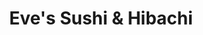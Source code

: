 ---
layout: place
title: "Eve's Sushi & Hibachi"
permalink: /michigan/woodhaven/eve-s-sushi-hibachi.html
stateAbbr: MI
stateName: Michigan
cityName: Woodhaven
seo:
  name: "Eve's Sushi & Hibachi"
  type: Restaurant
  links: https://www.evessushi.com/
description: "Eve's Sushi & Hibachi serves delicious sushi in Woodhaven, Michigan. Try fresh Japanese dishes for a great dining experience. Available for takeout, delivery, lunch, and dinner."
place_id: ChIJnTuNboQ5O4gRHr9g87OVRTU
photos:
  - name: >-
      places/ChIJnTuNboQ5O4gRHr9g87OVRTU/photos/AeeoHcKwEwcZCuLmo7o65K7-BqDSXyGIAZMoeA-252u8YTuyqurAayCgBNFksCez2i0FLwCVojbSPjxoJosKvsfpSAVjVtnhI0cYtgikdj13FUQO0Jk9459Rp6xs5iaNTewLdJqN3S8ueCCf5L01kgxxHAgT79e07sVVQ6f25JkzSjhrcGiOsdbxHgXf_VwiLov4-vsDKj7O3LqvSs1aP5gNa_VEMU17qMIq7h-uQVvIEQVNsutDAz0hkB1Hmo0xcqLEV8B0ELucTOKbiuTq4s_QZjm7mddBejUQSE4rWZcIv6bL7w
    widthPx: 2268
    heightPx: 4032
    authorAttributions:
      - displayName: Eve's Sushi & Hibachi
        uri: https://maps.google.com/maps/contrib/112874225478042009228
        photoUri: >-
          https://lh3.googleusercontent.com/a-/ALV-UjX3Q7kFE1If2FqaECWFLfl-3I6d-kPKgILbWqzlgOvUENYel8Q=s100-p-k-no-mo
    flagContentUri: >-
      https://www.google.com/local/imagery/report/?cb_client=maps_api_places.places_api&image_key=!1e10!2sAF1QipMT1uckcccQvdGpqLFLQ_umWcwVd42hjhpnrW0D&hl=en-US
    googleMapsUri: >-
      https://www.google.com/maps/place//data=!3m4!1e2!3m2!1sAF1QipMT1uckcccQvdGpqLFLQ_umWcwVd42hjhpnrW0D!2e10!4m2!3m1!1s0x883b39846e8d3b9d:0x354595b3f360bf1e
  - name: >-
      places/ChIJnTuNboQ5O4gRHr9g87OVRTU/photos/AeeoHcI76hfnEHLeOwthW5Uqa4w_HOENMo2Ty2VRAxiEs8s3DGvNXAeTtfgEBAxrPwe28uQ_IY-Cbc30xwO7Af552jsdBl00amI4ekNwWrriqPYVGe-Z9nWZRvLAj6KWQ2GRICXWiHaKpsKzGxo2YGQGNiSCFUZ4ndsiTYQIkYS8eYqBukw2mwZLnORbyx-5ZocgTkEWEGmgLSaItaraoe0xAZ5ZJq6DE7FJDDSqb-432hjN6BrbbAhFcZ_WsY7-0BAKwQ2kJ7QpnTRaAfq2WrJhYb9xWgsjjhwiqt7UTjvwY_UAtA
    widthPx: 1080
    heightPx: 1350
    authorAttributions:
      - displayName: Eve's Sushi & Hibachi
        uri: https://maps.google.com/maps/contrib/112874225478042009228
        photoUri: >-
          https://lh3.googleusercontent.com/a-/ALV-UjX3Q7kFE1If2FqaECWFLfl-3I6d-kPKgILbWqzlgOvUENYel8Q=s100-p-k-no-mo
    flagContentUri: >-
      https://www.google.com/local/imagery/report/?cb_client=maps_api_places.places_api&image_key=!1e10!2sAF1QipPYidIcS1idSCltwErDECfHzjgqShpT1AYmb6fx&hl=en-US
    googleMapsUri: >-
      https://www.google.com/maps/place//data=!3m4!1e2!3m2!1sAF1QipPYidIcS1idSCltwErDECfHzjgqShpT1AYmb6fx!2e10!4m2!3m1!1s0x883b39846e8d3b9d:0x354595b3f360bf1e
  - name: >-
      places/ChIJnTuNboQ5O4gRHr9g87OVRTU/photos/AeeoHcIgyXfmYFtjCD72EeE2830YhRVQpQEjhycQeUVQUOi5D2us-h23uro8o8QIk_fTANHKJSFAQgpSdw_x9rDfcQP371-7TvvrxdkLk5eqTWhdtvH2DcYGm_hszzV2M9poZgDza2GZhYc7Dj-c-I_T6ryuQwVGqV2oqqsWx40wh9MavbOuy52rPEKRf-rfb0vMa_OxtWpWJcU9cc2ieuZX0xyNCMG6nSQ_du1dtafCZq_mugoLyXG2vf0Pr0X9P1FPr1PELv8NW3TVdX8kROQuDTtKs2Xcn1vJVOlNMdQFnBPmcVm68ichytqWLHu2sSSBWr8SPQs8QQOfALPR1TAAfr2PXwUV6NmoRmRnsbmGhOA38XwGQVHhIehv6qDIuTjaxQdb3W4veZwsoYb_-phixwBJ9ugA1EmtCgrsejfSDY7g3g
    widthPx: 3600
    heightPx: 4800
    authorAttributions:
      - displayName: Mackenzie Nickell
        uri: https://maps.google.com/maps/contrib/102189195151322543676
        photoUri: >-
          https://lh3.googleusercontent.com/a/ACg8ocLh0EKA8pO1Z61nlD1zUp_yIPL7lt5VBHNSMlRquYb1OvpfWw=s100-p-k-no-mo
    flagContentUri: >-
      https://www.google.com/local/imagery/report/?cb_client=maps_api_places.places_api&image_key=!1e10!2sCIHM0ogKEICAgID_tauDJg&hl=en-US
    googleMapsUri: >-
      https://www.google.com/maps/place//data=!3m4!1e2!3m2!1sCIHM0ogKEICAgID_tauDJg!2e10!4m2!3m1!1s0x883b39846e8d3b9d:0x354595b3f360bf1e
  - name: >-
      places/ChIJnTuNboQ5O4gRHr9g87OVRTU/photos/AeeoHcJbxC4FfKsKyEAWO7rk4K-MlnX-2FrMXTp6zXNNKomBI_wQ6hUZyXNQpFjBD8DF1hJ2RVwFmhr0192jNOWkyiZ9VhZ6SY4swhjTfwcM5ojXbqO6sOVboGYobQ802wIDCeZY2yzQpK3JdiTMqpiHew4nUM0kaXWP34us30V1kddUgmx4ML3qSGzM0cxLOtLxMEhOq4nsx0OtqMxAzqJ4X4Fv9dK0IwaNIuGVNtPaTBC58pJ9NfDsbf_wsS_xevobTldJ6s3doBgKnmFG1Tj8OunI9Ono_ldj3kPR3tYo76Z86vn9mJ99VhzfIf8QHiSiy0sdWVyHGsVg_qh6FFM1OW32n5ZSrLCEhYd7A_tNk2BQHsLKBWRjdOmVXnGlPtYmDNMFOVHIPZDhB5_EFjK4s-IdqOx8i_GJEKkkFI9HJu-ppA
    widthPx: 4032
    heightPx: 3024
    authorAttributions:
      - displayName: Yan Robby Fadillah
        uri: https://maps.google.com/maps/contrib/104193960211086175444
        photoUri: >-
          https://lh3.googleusercontent.com/a-/ALV-UjXctEd4gmRrPLjglUZB1BeDqPVnZKHW-6jN-77EosDIKMhNGPA0=s100-p-k-no-mo
    flagContentUri: >-
      https://www.google.com/local/imagery/report/?cb_client=maps_api_places.places_api&image_key=!1e10!2sCIHM0ogKEICAgID_oL-FNA&hl=en-US
    googleMapsUri: >-
      https://www.google.com/maps/place//data=!3m4!1e2!3m2!1sCIHM0ogKEICAgID_oL-FNA!2e10!4m2!3m1!1s0x883b39846e8d3b9d:0x354595b3f360bf1e
  - name: >-
      places/ChIJnTuNboQ5O4gRHr9g87OVRTU/photos/AeeoHcKnQpkkhi4Q538rFiIP-JeD-_yY5EbWsXHRv7uuwY028SuSE6udGEnaR6AWSRHy6r7iKkSdpLLJ_u8TjYSC9riFW2A7dF3YjsDj13_BQS2Id0kVzl57qLx59Wl3v4Wrlu6hnF3QTnnb3Rca7rBxHoPqM84U5Yfs_WXP4gCsZ2Crh_q_XQYJjJCwLTGClH2aqngBe3DBf9KwLyvhfctGnlBPrieTHSfiMr_vWyinRQge4gmTcahF9NmZeOU15DJ3n8xl2fovbx-ZCZfKKq-vcngImiqQ2XJ3bNizTxtzJzAzuWUlTCrN1nxs-yE1Ja589VzQJjOS0Gk2cyamF1dEW24kFlLsasrbsaRtoD5S7Mvc5C0Ok_qn0kK7mN7AGORIkW-CM8NXXIUnnYmve_fxUM6Xn5A4emqHJUDI92HRmw9w6Q
    widthPx: 828
    heightPx: 1018
    authorAttributions:
      - displayName: Isaac Black
        uri: https://maps.google.com/maps/contrib/102640318460127721142
        photoUri: >-
          https://lh3.googleusercontent.com/a-/ALV-UjUipsABxtTvGo1X-Q74rociSubJ88adoh0E67S5J5LzgSr9WT0=s100-p-k-no-mo
    flagContentUri: >-
      https://www.google.com/local/imagery/report/?cb_client=maps_api_places.places_api&image_key=!1e10!2sCIHM0ogKEICAgICnjIyZEw&hl=en-US
    googleMapsUri: >-
      https://www.google.com/maps/place//data=!3m4!1e2!3m2!1sCIHM0ogKEICAgICnjIyZEw!2e10!4m2!3m1!1s0x883b39846e8d3b9d:0x354595b3f360bf1e
  - name: >-
      places/ChIJnTuNboQ5O4gRHr9g87OVRTU/photos/AeeoHcJ8t_RxsBFtK-BMu_i4CEqlfD9QfaLUM3Dsabgxcu8gYSWUbf265g_YzoUzyycumq5ic5PRuGqOBVZt7yYns8KcvAcIXJVsejBsI7I8gbWmcbUOhG-I0wGGUy2wUJKyiny0x8mdWUTNEzNwxuNjmgWCP2IBaImBOuyt7Da-SfUXopmUeCb8XKWlloLKOmi26nc3x4WvjolSROp9tz-R-Sm_xsrkLgHHOyTmMEEKS9g0l9uF-ncVe8M8Jp17zJQANnF4Kn3eq6aiyoTXXYLgHOxaEQ-DMO7DEwXdGcH9iKnVI6ObqLcnFZiLl8AxX2PZ3I3beqjyKpR58B5R-3UvtVIJUGVJGYQGRHawmbFhXJKipjQ8kzXnyuJrDz0r5Fgu2tXYamcgs73F5kXOP9J3Trm-JeFGRl_bp69Rw-ETL09Rfw
    widthPx: 4080
    heightPx: 3072
    authorAttributions:
      - displayName: frangkee
        uri: https://maps.google.com/maps/contrib/100699225701912164149
        photoUri: >-
          https://lh3.googleusercontent.com/a-/ALV-UjVskyO2SBOsEb8XTkK3fpdK8BAbzWp3hX39gzfHz7wwC7p1thattA=s100-p-k-no-mo
    flagContentUri: >-
      https://www.google.com/local/imagery/report/?cb_client=maps_api_places.places_api&image_key=!1e10!2sCIHM0ogKEICAgICbya3vCQ&hl=en-US
    googleMapsUri: >-
      https://www.google.com/maps/place//data=!3m4!1e2!3m2!1sCIHM0ogKEICAgICbya3vCQ!2e10!4m2!3m1!1s0x883b39846e8d3b9d:0x354595b3f360bf1e
  - name: >-
      places/ChIJnTuNboQ5O4gRHr9g87OVRTU/photos/AeeoHcKBYeCHfw70pcH4MoeGh37NEG2EvZcY7iyVBd2Gge4lviRp41EYWwg9jAWWcZgKZZ81_XiMOjlG2AfWcbKtIgPh9NoqK3K2NH1DYaPKnbRDQcFM5EbjYgVAAYrn1OPUJVTUBf2XTSUXPxePw-Qqo3Xz8-_QmT6afO5u29XlaYKVrHU5FB4KQGuuSqRQ66XXl-oMFfXKJ1tFFDIn5GO6KoPgTChMfgn_9SjjXZSCKK7xRHw0XD_Oijjd4JUidxzivhkhqed2VgNjYnoJMGqwRfUGwcRCZ6t4ZWCrSQoUSgyoZQ
    widthPx: 1080
    heightPx: 1350
    authorAttributions:
      - displayName: Eve's Sushi & Hibachi
        uri: https://maps.google.com/maps/contrib/112874225478042009228
        photoUri: >-
          https://lh3.googleusercontent.com/a-/ALV-UjX3Q7kFE1If2FqaECWFLfl-3I6d-kPKgILbWqzlgOvUENYel8Q=s100-p-k-no-mo
    flagContentUri: >-
      https://www.google.com/local/imagery/report/?cb_client=maps_api_places.places_api&image_key=!1e10!2sAF1QipOYhanPdl_mNsUZiXHTutPQB9udsatu45eO3s6A&hl=en-US
    googleMapsUri: >-
      https://www.google.com/maps/place//data=!3m4!1e2!3m2!1sAF1QipOYhanPdl_mNsUZiXHTutPQB9udsatu45eO3s6A!2e10!4m2!3m1!1s0x883b39846e8d3b9d:0x354595b3f360bf1e
  - name: >-
      places/ChIJnTuNboQ5O4gRHr9g87OVRTU/photos/AeeoHcIo9742tWOD3VNcMPem8-mvoZyD-qhKifntHeiw4tepoNJk7ey6tNQxWI9XtDqyYd24twwG5rtLafpIe8OoO-NfcSYn6Yd_sfG9aU675Zhv5iDCj7Ct7_78IdwcXxEW-DSD4mPuX9iKqPTaNisK1-6iyVqA3XHH2BW6pYtvojOsJ5bgp9uHJptlQUN5RTvT4hYpVECWaBocFLpxiDKKEopV-7Sh_HV-viANHHCeY6-P3Konm56obX-9I_ys62wVizu6c29ETkrTZ8Gj83EHMVj0HT1dSOEvW32TZjmrL2z1mPFmNZZgcP5MyNHmCIhZmDD4u7bl9ttwvZhpfWD5HRRsG1YxWVn8vpTuu_7zi-EhsXUVTnB8rJjPNHb7OqXXa3S6fHrXmRupMapukM5-ZhdBcZIvivnx0j26hqblH1phhVdY
    widthPx: 3600
    heightPx: 4800
    authorAttributions:
      - displayName: Maliha Chowdhury
        uri: https://maps.google.com/maps/contrib/100218569051322950441
        photoUri: >-
          https://lh3.googleusercontent.com/a/ACg8ocKE5ZutIciY9IUu91UMZOHxM_OcqVuCPieerdrMohVru2dQQQ=s100-p-k-no-mo
    flagContentUri: >-
      https://www.google.com/local/imagery/report/?cb_client=maps_api_places.places_api&image_key=!1e10!2sCIHM0ogKEICAgICHucD6xgE&hl=en-US
    googleMapsUri: >-
      https://www.google.com/maps/place//data=!3m4!1e2!3m2!1sCIHM0ogKEICAgICHucD6xgE!2e10!4m2!3m1!1s0x883b39846e8d3b9d:0x354595b3f360bf1e
  - name: >-
      places/ChIJnTuNboQ5O4gRHr9g87OVRTU/photos/AeeoHcKZporWFOVyIJ7njiGFLus8ABX0K0IhZ9jtyZzqreKuOUYYwron5p5bMMbJ76boT0q1kej3KlQJM9WM2DMHiUHU7BAuqLsskQKMoTBr_RYdbaBT4NfKpM67oBK5NHldIzg7a795Rsz-h0wVrRurGfGkuPKSikRTccx8Lb7kYPrKF8IDUJpol48uNiW5V3nk0NyEhk2ezXb5VhNJqhYzmKrrriuc69EuObj5F94fGuTrKYRyOkgfpdde1YiueoMcdZ13DrsbmlfH8WICDWkjMLkIUZV9M2e3qnspxE7hQj2RIEbuJNJGoeOgeJLjLTFOXq_ckm0msVgQIxsnk7M0Mf962RIn1TbM5_LV0UX8BQwRavysHnR4uReCBf27p5S-3qtzh3vBw3GqoxlxaZjBCofDtIDRppnAXPEI4FkdSMY
    widthPx: 3024
    heightPx: 4032
    authorAttributions:
      - displayName: Mike Sollars
        uri: https://maps.google.com/maps/contrib/104041229644732151939
        photoUri: >-
          https://lh3.googleusercontent.com/a/ACg8ocKeQu5nGJhvmxGMy1r1zSQhX2cSfp2fZZnJScUFBHfmMKYuZw=s100-p-k-no-mo
    flagContentUri: >-
      https://www.google.com/local/imagery/report/?cb_client=maps_api_places.places_api&image_key=!1e10!2sCIHM0ogKEICAgIC5o9LRJQ&hl=en-US
    googleMapsUri: >-
      https://www.google.com/maps/place//data=!3m4!1e2!3m2!1sCIHM0ogKEICAgIC5o9LRJQ!2e10!4m2!3m1!1s0x883b39846e8d3b9d:0x354595b3f360bf1e
  - name: >-
      places/ChIJnTuNboQ5O4gRHr9g87OVRTU/photos/AeeoHcLOYdEUMEPF0fPoUDcp-YFH8sWIURtWVz6QP8EgXs0KfCuMjc3YTvs3UJ9CEWn-K1-OHLHweGfd6mikraio-_-shMkB1KIiyirqqEazQqWx4Ck6yz7R46KuQJFHhh6e310I7_vAk3upt-jYiS1ozSwJbf0m-CnhcBCGWd-uMFmLCKxb6rxS1buaP_IZIbtQbSz7JBemxfc6MdA_oO5uT_UDAeFM6WeeZ7fbl5mcNNjnVydmS7PL4FL_bZsFadHrBc-gV86OTcrjdjMIwpsHHrGyDDHNsT0m1LM1kcB8BDMqcA
    widthPx: 1080
    heightPx: 1350
    authorAttributions:
      - displayName: Eve's Sushi & Hibachi
        uri: https://maps.google.com/maps/contrib/112874225478042009228
        photoUri: >-
          https://lh3.googleusercontent.com/a-/ALV-UjX3Q7kFE1If2FqaECWFLfl-3I6d-kPKgILbWqzlgOvUENYel8Q=s100-p-k-no-mo
    flagContentUri: >-
      https://www.google.com/local/imagery/report/?cb_client=maps_api_places.places_api&image_key=!1e10!2sAF1QipM7fnuXqw2gXJpdOuE_JY_S4CQFfCIlAu_GnVsj&hl=en-US
    googleMapsUri: >-
      https://www.google.com/maps/place//data=!3m4!1e2!3m2!1sAF1QipM7fnuXqw2gXJpdOuE_JY_S4CQFfCIlAu_GnVsj!2e10!4m2!3m1!1s0x883b39846e8d3b9d:0x354595b3f360bf1e
address: 23382 Allen Rd, Woodhaven, MI 48183, USA
street: 23382 Allen Rd
city: Woodhaven
state: MI
zip: '48183'
country: USA
neighborhood: null
latitude: '42.138268'
longitude: '-83.226592'
accessibility_options:
  wheelchairAccessibleParking: true
  wheelchairAccessibleEntrance: true
  wheelchairAccessibleRestroom: true
  wheelchairAccessibleSeating: true
business_status: OPERATIONAL
name: Eve's Sushi & Hibachi
google_maps_links:
  directionsUri: >-
    https://www.google.com/maps/dir//''/data=!4m7!4m6!1m1!4e2!1m2!1m1!1s0x883b39846e8d3b9d:0x354595b3f360bf1e!3e0
  placeUri: https://maps.google.com/?cid=3838638857518104350
  writeAReviewUri: >-
    https://www.google.com/maps/place//data=!4m3!3m2!1s0x883b39846e8d3b9d:0x354595b3f360bf1e!12e1
  reviewsUri: >-
    https://www.google.com/maps/place//data=!4m4!3m3!1s0x883b39846e8d3b9d:0x354595b3f360bf1e!9m1!1b1
  photosUri: >-
    https://www.google.com/maps/place//data=!4m3!3m2!1s0x883b39846e8d3b9d:0x354595b3f360bf1e!10e5
primary_type: Restaurant
opening_hours:
  regular: null
  current: null
secondary_opening_hours:
  regular:
    weekdayDescriptions: null
    type: null
  current:
    weekdayDescriptions: null
    type: null
phone: (734) 561-3346
price_level: PRICE_LEVEL_MODERATE
price_range: $20 &ndash; $30
rating: '4.6'
rating_count: 0
website: https://www.evessushi.com/
reviews:
  - name: >-
      places/ChIJnTuNboQ5O4gRHr9g87OVRTU/reviews/ChZDSUhNMG9nS0VJQ0FnTURBZ3VtQU9nEAE
    relativePublishTimeDescription: a month ago
    rating: 5
    text:
      text: >-
        First time at this restaurant and will definitely be back! Amazing to
        finally have a good sushi restaurant downriver. It is clear that all the
        seafood is fresh. And our waitress even said they bring it in fresh
        daily.

        Update: we went back for the second week in a row! Tried something
        different and was equally impressed with the freshness of the seafood!
        Also, because it was Valentine’s Day, we got a free tuna sushi in the
        shape of a heart!
      languageCode: en
    originalText:
      text: >-
        First time at this restaurant and will definitely be back! Amazing to
        finally have a good sushi restaurant downriver. It is clear that all the
        seafood is fresh. And our waitress even said they bring it in fresh
        daily.

        Update: we went back for the second week in a row! Tried something
        different and was equally impressed with the freshness of the seafood!
        Also, because it was Valentine’s Day, we got a free tuna sushi in the
        shape of a heart!
      languageCode: en
    authorAttribution:
      displayName: lynn L
      uri: https://www.google.com/maps/contrib/110218120136042079687/reviews
      photoUri: >-
        https://lh3.googleusercontent.com/a/ACg8ocKw1GsiPrnx8DZ7A2R8iNWtrxAFqN01gQVa5sr9TpUZZA9Lhw=s128-c0x00000000-cc-rp-mo-ba3
    publishTime: '2025-02-14T19:27:55.546180Z'
    flagContentUri: >-
      https://www.google.com/local/review/rap/report?postId=ChZDSUhNMG9nS0VJQ0FnTURBZ3VtQU9nEAE&d=17924085&t=1
    googleMapsUri: >-
      https://www.google.com/maps/reviews/data=!4m6!14m5!1m4!2m3!1sChZDSUhNMG9nS0VJQ0FnTURBZ3VtQU9nEAE!2m1!1s0x883b39846e8d3b9d:0x354595b3f360bf1e
  - name: >-
      places/ChIJnTuNboQ5O4gRHr9g87OVRTU/reviews/ChdDSUhNMG9nS0VJQ0FnTUR3OUl2Nml3RRAB
    relativePublishTimeDescription: 2 weeks ago
    rating: 5
    text:
      text: >-
        So we moved here from Florida! We have yet to find good sushi! Well, we
        have finally found it!! Eve’s is clean, fresh, delicious and amazing.
        The sushi chef is extremely knowledgeable and talented. We explained to
        him a cooked roll we favor from Florida! He replicated it perfectly!

        Then the hibachi……it’s NOT overly salty! It’s perfect! Their rice is
        seasoned not SALTED or overly Teriyaki and Soy soaked! Then they give
        you noodles with every meal! WOW!!! Again, seasoned NOT soaked in sauce!

        The salad dressing…. I don’t know what the ingredients are BUT I have
        never in my life loved a dressing more! I asked if they sold it! They
        said everyone asks that! They said Eve makes the dressing homemade, from
        scratch, daily and with all fresh ingredients! She said it takes like 18
        ingredients and a long process to make! I told her I want to buy a
        bottle and have it at home because my Son uses it to dip his chicken in
        it! It’s delicious, to say the least! We have eaten here 4-5 times now
        and it hasn’t quality, taste, service, cleanliness at all!
      languageCode: en
    originalText:
      text: >-
        So we moved here from Florida! We have yet to find good sushi! Well, we
        have finally found it!! Eve’s is clean, fresh, delicious and amazing.
        The sushi chef is extremely knowledgeable and talented. We explained to
        him a cooked roll we favor from Florida! He replicated it perfectly!

        Then the hibachi……it’s NOT overly salty! It’s perfect! Their rice is
        seasoned not SALTED or overly Teriyaki and Soy soaked! Then they give
        you noodles with every meal! WOW!!! Again, seasoned NOT soaked in sauce!

        The salad dressing…. I don’t know what the ingredients are BUT I have
        never in my life loved a dressing more! I asked if they sold it! They
        said everyone asks that! They said Eve makes the dressing homemade, from
        scratch, daily and with all fresh ingredients! She said it takes like 18
        ingredients and a long process to make! I told her I want to buy a
        bottle and have it at home because my Son uses it to dip his chicken in
        it! It’s delicious, to say the least! We have eaten here 4-5 times now
        and it hasn’t quality, taste, service, cleanliness at all!
      languageCode: en
    authorAttribution:
      displayName: Rebecca Ballentine
      uri: https://www.google.com/maps/contrib/105991811418505185532/reviews
      photoUri: >-
        https://lh3.googleusercontent.com/a/ACg8ocIMnmikr6jwfLELXvjakbkN8lkOd8KXPU8pHL4FLq0mV7X00K0=s128-c0x00000000-cc-rp-mo-ba2
    publishTime: '2025-03-24T02:21:15.289797Z'
    flagContentUri: >-
      https://www.google.com/local/review/rap/report?postId=ChdDSUhNMG9nS0VJQ0FnTUR3OUl2Nml3RRAB&d=17924085&t=1
    googleMapsUri: >-
      https://www.google.com/maps/reviews/data=!4m6!14m5!1m4!2m3!1sChdDSUhNMG9nS0VJQ0FnTUR3OUl2Nml3RRAB!2m1!1s0x883b39846e8d3b9d:0x354595b3f360bf1e
  - name: >-
      places/ChIJnTuNboQ5O4gRHr9g87OVRTU/reviews/ChdDSUhNMG9nS0VJQ0FnSURfdGF1RGhnRRAB
    relativePublishTimeDescription: 2 months ago
    rating: 5
    text:
      text: >-
        I had a great time at Eve Sushi! The atmosphere was cozy and the place
        was spotless. Our server, Tina, was excellent—super friendly and
        outgoing and same with the manager. The food was delicious, and the
        mochi for dessert was the perfect way to end the meal. Definitely coming
        back!
      languageCode: en
    originalText:
      text: >-
        I had a great time at Eve Sushi! The atmosphere was cozy and the place
        was spotless. Our server, Tina, was excellent—super friendly and
        outgoing and same with the manager. The food was delicious, and the
        mochi for dessert was the perfect way to end the meal. Definitely coming
        back!
      languageCode: en
    authorAttribution:
      displayName: Mackenzie Nickell
      uri: https://www.google.com/maps/contrib/102189195151322543676/reviews
      photoUri: >-
        https://lh3.googleusercontent.com/a/ACg8ocLh0EKA8pO1Z61nlD1zUp_yIPL7lt5VBHNSMlRquYb1OvpfWw=s128-c0x00000000-cc-rp-mo
    publishTime: '2025-01-26T00:51:03.233981Z'
    flagContentUri: >-
      https://www.google.com/local/review/rap/report?postId=ChdDSUhNMG9nS0VJQ0FnSURfdGF1RGhnRRAB&d=17924085&t=1
    googleMapsUri: >-
      https://www.google.com/maps/reviews/data=!4m6!14m5!1m4!2m3!1sChdDSUhNMG9nS0VJQ0FnSURfdGF1RGhnRRAB!2m1!1s0x883b39846e8d3b9d:0x354595b3f360bf1e
  - name: >-
      places/ChIJnTuNboQ5O4gRHr9g87OVRTU/reviews/ChdDSUhNMG9nS0VJQ0FnSUNmeGNIeHV3RRAB
    relativePublishTimeDescription: 3 months ago
    rating: 5
    text:
      text: >-
        This place is so cute, it’s clean, the owner was walking around. The
        food was fantastic. Hibatchi was amazing and so was the sushi.
        Definitely worth every penny, it’s freshly made, you can see the
        vegetables are bright and colorful. Highly recommend, I use to only go
        to one specific place in canton, so glad there’s a place closer!
      languageCode: en
    originalText:
      text: >-
        This place is so cute, it’s clean, the owner was walking around. The
        food was fantastic. Hibatchi was amazing and so was the sushi.
        Definitely worth every penny, it’s freshly made, you can see the
        vegetables are bright and colorful. Highly recommend, I use to only go
        to one specific place in canton, so glad there’s a place closer!
      languageCode: en
    authorAttribution:
      displayName: C A
      uri: https://www.google.com/maps/contrib/105436141806687861509/reviews
      photoUri: >-
        https://lh3.googleusercontent.com/a/ACg8ocLOoL_4T6QX72gj20bMsLsQ1TKOynrcElhtf2XtkELi4i9e9A=s128-c0x00000000-cc-rp-mo-ba3
    publishTime: '2024-12-31T00:02:42.010414Z'
    flagContentUri: >-
      https://www.google.com/local/review/rap/report?postId=ChdDSUhNMG9nS0VJQ0FnSUNmeGNIeHV3RRAB&d=17924085&t=1
    googleMapsUri: >-
      https://www.google.com/maps/reviews/data=!4m6!14m5!1m4!2m3!1sChdDSUhNMG9nS0VJQ0FnSUNmeGNIeHV3RRAB!2m1!1s0x883b39846e8d3b9d:0x354595b3f360bf1e
  - name: >-
      places/ChIJnTuNboQ5O4gRHr9g87OVRTU/reviews/ChZDSUhNMG9nS0VJQ0FnSUNieWEzdk1REAE
    relativePublishTimeDescription: 8 months ago
    rating: 3
    text:
      text: >-
        I'm a fan of Hibachi's so I had to try the one nearby, but this one
        didn't quite hit the spot. I'd like to give props to the ambience, they
        did put some effort into that. They did make the food a little
        presentable and that's cute and all but taste matters. Sushi and Miso
        soup were commendable. Calamari and Steak hibachi had a fallout.
        Calamari was mostly breading and it was a tad too pricey for the amount
        received. Lunch and dinner hibachi not only varies in size but also in
        price, I say that because other Hibachi's would usually have the same
        portion sizes but will only vary with prices based on time
        (lunch/dinner). Also, the steak temperature wasn't as requested - I know
        we could've asked for it corrected but it was still a little far from
        what was ordered. The hibachi rice also didn't match my expectation.
      languageCode: en
    originalText:
      text: >-
        I'm a fan of Hibachi's so I had to try the one nearby, but this one
        didn't quite hit the spot. I'd like to give props to the ambience, they
        did put some effort into that. They did make the food a little
        presentable and that's cute and all but taste matters. Sushi and Miso
        soup were commendable. Calamari and Steak hibachi had a fallout.
        Calamari was mostly breading and it was a tad too pricey for the amount
        received. Lunch and dinner hibachi not only varies in size but also in
        price, I say that because other Hibachi's would usually have the same
        portion sizes but will only vary with prices based on time
        (lunch/dinner). Also, the steak temperature wasn't as requested - I know
        we could've asked for it corrected but it was still a little far from
        what was ordered. The hibachi rice also didn't match my expectation.
      languageCode: en
    authorAttribution:
      displayName: frangkee
      uri: https://www.google.com/maps/contrib/100699225701912164149/reviews
      photoUri: >-
        https://lh3.googleusercontent.com/a-/ALV-UjVskyO2SBOsEb8XTkK3fpdK8BAbzWp3hX39gzfHz7wwC7p1thattA=s128-c0x00000000-cc-rp-mo-ba6
    publishTime: '2024-07-28T16:30:55.977162Z'
    flagContentUri: >-
      https://www.google.com/local/review/rap/report?postId=ChZDSUhNMG9nS0VJQ0FnSUNieWEzdk1REAE&d=17924085&t=1
    googleMapsUri: >-
      https://www.google.com/maps/reviews/data=!4m6!14m5!1m4!2m3!1sChZDSUhNMG9nS0VJQ0FnSUNieWEzdk1REAE!2m1!1s0x883b39846e8d3b9d:0x354595b3f360bf1e
parking_options:
  freeParkingLot: true
  freeStreetParking: true
  valetParking: false
payment_options:
  acceptsCreditCards: true
  acceptsDebitCards: true
  acceptsCashOnly: false
  acceptsNfc: true
allow_dogs: null
curbside_pickup: null
delivery: true
dine_in: true
good_for_children: null
good_for_groups: true
good_for_sports: false
live_music: false
menu_for_children: null
outdoor_seating: false
reservable: null
restroom: true
serves_beer: null
serves_breakfast: null
serves_brunch: null
serves_cocktails: null
serves_coffee: null
serves_dinner: true
serves_dessert: true
serves_lunch: true
serves_vegetarian_food: true
serves_wine: null
takeout: true
update_category: essentials
summary: null

---